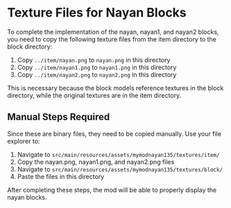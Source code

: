 # Texture Files for Nayan Blocks

To complete the implementation of the nayan, nayan1, and nayan2 blocks, you need to copy the following texture files from the item directory to the block directory:

1. Copy `../item/nayan.png` to `nayan.png` in this directory
2. Copy `../item/nayan1.png` to `nayan1.png` in this directory
3. Copy `../item/nayan2.png` to `nayan2.png` in this directory

This is necessary because the block models reference textures in the block directory, while the original textures are in the item directory.

## Manual Steps Required

Since these are binary files, they need to be copied manually. Use your file explorer to:

1. Navigate to `src/main/resources/assets/mymodnayan135/textures/item/`
2. Copy the nayan.png, nayan1.png, and nayan2.png files
3. Navigate to `src/main/resources/assets/mymodnayan135/textures/block/`
4. Paste the files in this directory

After completing these steps, the mod will be able to properly display the nayan blocks.